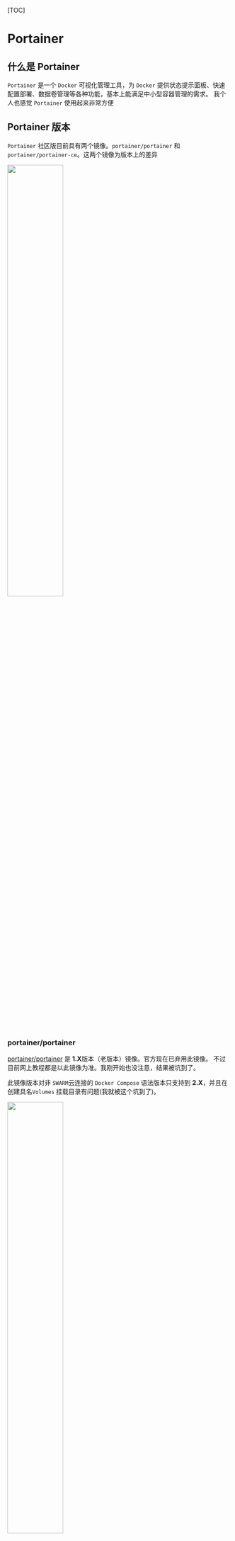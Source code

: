 [TOC]

# Portainer

## 什么是 Portainer

`Portainer` 是一个 `Docker` 可视化管理工具，为 `Docker` 提供状态提示面板、快速配置部署、数据卷管理等各种功能，基本上能满足中小型容器管理的需求。
我个人也感觉 `Portainer` 使用起来非常方便

## Portainer 版本

`Portainer` 社区版目前具有两个镜像。`portainer/portainer` 和 `portainer/portainer-ce`。这两个镜像为版本上的差异

<img src=./images/01/11.png width="50%" />

### portainer/portainer

[portainer/portainer](https://hub.docker.com/r/portainer/portainer) 是 **1.X**版本（老版本）镜像。官方现在已弃用此镜像。
不过目前网上教程都是以此镜像为准。我刚开始也没注意，结果被坑到了。

此镜像版本对非 `SWARM`云连接的 `Docker Compose` 语法版本只支持到 **2.X**，并且在创建具名`Volumes` 挂载目录有问题(我就被这个坑到了)。

<img src=./images/01/11_01.png width="50%" />

### portainer/portainer-ce

[portainer/portainer-ce](https://hub.docker.com/r/portainer/portainer-ce) 是 **2.X** 版本的新镜像。
支持 所有连接的`Docker Compose` **3.X** 语法版本。

## Portainer 部署

`Portainer` 通过 `Docker Compose` 进行部署。
`Docker Compose`可观性较强,并且配置文件可以保存 以后的所有部署方案都采用这种形式。

```yml
version: '3.9'

services:
  portainer:
    image: portainer/portainer-ce
    container_name: portainer
    restart: always
    ports:
      - 9000:9000
    volumes:
      - /var/run/docker.sock:/var/run/docker.sock
      - /volumes/portainer:/data
```

以上是部署 `Portainer` 的 `YAML`格式配置文件

- version：`YMAL` 格式版本，当前版本具有 **1**、 **2** 、 **2.X**、 **3.X**，每个版本的语法都略有差异，不过差异并不大，一般语法没什么区别。 不过不同版本语法对 `Docker` 版本有一定要求，详细了解请参考:https://docs.docker.com/compose/compose-file/compose-file-v3/
- services：容器组配置，依照 `YAML` 格式可配置多个容器，在此只具有一个 `portainer` 配置。`services` 之间还可以配置 **network**，依赖顺序等。
  - portainer：这个代表一个 `Docker` 配置，名称没有要求。可以配置多个
    - image：容器所使用的镜像名称
    - container_name：容器名称
    - restart：容器重启策略。就是 `docker run` 时设置 **restart**
    - ports：映射端口号，第一个端口号是宿主机端口号，可以设置任意一个未被使用的端口号；第二个端口号是容器中所提供的端口号，容器既然理解为一个单独的系统环境，那么就需要提供一些端口号供外部访问。`Portainer` 提供了 **9000** 的端口号
    - volumes：数据卷挂载，容器作为单独的系统环境，往往需要指定宿主目录对容器内目录挂载。例如数据库应用，如果不挂载宿主目录，仅仅将数据存储在容器内，那么容器删除数据没了，这肯定不行的。
      或者想要容器运行提供配置文件，而不是每次更新配置文件时都进入容器内更改。这种需求都需要使用宿主目录对容器目录进行挂载。
      第一个数据可以是一个 **`volume` 名称** 或者 **宿主目录** ，当为**宿主目录** 时（也就是上面形式），`Docker` 启动时会使用 **宿主目录** 覆盖 **容器内目录** 这个在之后会介绍；
      第二个是容器内的目录（`Portainer` 数据存储在容器内 **/data** 目录）。

> PS: 注意： **volumes** 挂载目录和文件时，具有两种情况。目录：宿主机中可以不存在此目录，`Docker` 在启动容器时会自动创建目录。 文件：当挂载路径为文件时，宿主机中必须存在此文件

配置属性中还可以设置好多参数，例如：`environment`。在之后就不再描述，有兴趣可以自行学习。

> `/var/run/docker.sock` 是一个特殊的文件，有一些容器需要提供此文件。

文件在本地编写完毕后可以上传服务器执行

> docker-compose -f /yml/docker-compose/portainer.yml -p portainer up -d

<img src=./images/01/11_02.png width="50%" />

- -f: `YAML` 文件存放的地址，我将文件上传到了 **/yml/docker-compose/** 目录下，
- -p： 设置当前 `Docker Compose` 名称
- up： 根据配置文件重新构建服务，启动镜像。如果主机没有此镜像，默认情况会下载镜像（可以配置参数是否允许下载镜像）。当主机中没有此 `portainer/portainer-ce` 镜像时会进行下载，所有可能有些慢
- -d： 设置为后台运行，与 `docker run -d` 参数一致

在没有错误成功运行时，执行完毕后就会自动启动容器。

<img src=./images/01/12.png width="50%" />

<img src=./images/01/12_01.png width="50%" />

并且在挂载目录下可以看到容器挂载的数据

<img src=./images/01/12_02.png width="50%" />

此时就可以使用访问 `Portainer` 页面。

注意：如果是云主机，需要启动 **9000** 端口访问策略，否则无法访问。

<img src=./images/01/13.png width="50%" />

`Portainer` 第一次访问会跳转到设置管理员用户页面

<img src=./images/01/14.png width="50%" />

设置管理员之后，本地具有 `Docker` 时, 会默认连接到本地 `Docker`

<img src=./images/01/14_01.png width="50%" />

## Portainer 页面

进入主页面后，第一个就是自动连接的本地 `Docker` , 点击进去就可以看到 `Docker` 各种信息

<img src=./images/01/19.png width="50%" />

<img src=./images/01/20.png width="50%" />

- Stack： `Docker Compose` 管理，对当前 `Docker Compose` 进行管理，并且可以直接上传 **YAML** 文件进行构建容器，目前只有一个 **portainer**
- Container：`Docker` 容器管理，可以对所有容器进行管理设置。目前容器也只有一个 portainer
- Image： `Docker` 镜像管理，对当前 `Docker` 所有镜像进行管理，目前也只有一个 portainer/portainer
- Volumes: `Docker` 数据卷管理，
- Networks： `Docker` network 管理，目前也只有默认的 4 个 network

### Stack 模块

**Stack** 是用来管理 `Docker Compose`，目前 `Docker Compose` 只有一个，也就是部署的 `Portainer`

<img src=./images/01/21.png width="50%" />

#### Limited

未使用 `Portainer`可视化工具部署的 `Docker Compose`， 在 `Portainer`可视化工具内部是不允许操作的。使用命令行部署的 **Portainer**， 在 `Portainer`可视化工具中的 _Control_ 属性显示为 **Limited**， 此属性的意思就是不允许进行任何操作。

### Add Stack

点击 **Add Stack** 按钮就可以进行添加 `Docker Compose`， `Portainer` 支持四种模式设置 `Docker Compose` 配置；

1.  Web editor（直接在当前页编写配置）
2.  Upload（提供本地上传 **xxx.yml** 文件）
3.  Repository（提供一个配置文件的 URL 地址）
4.  Custom template 自定义模板 （**2.X** 版本新添加的，我也没细看）

<img src=./images/01/22.png width="50%" />

我比较喜欢使用 **Upload** 在本地使用编辑器编写配置进行上传。当然也可以使用其它方式。看使用场景和个人喜好。

## Portainer API 连接方式

`Portainer` 支持多种连接方式。 介绍一种使用 **Docker API** 连接方式

<img src=./images/01/15.png width="50%" />

**API** 连接方式是使用 `TCP` 协议访问的 **Docker API** 进行通信，需要设置 **Docker API**，允许 `Docker` 被访问

**Docker API** 的设置是 **/lib/systemd/system/docker.service** 文件中 **ExecStart** 属性

<img src=./images/01/16.png width="50%" />

在此设置只允许内网访问 ，其实只允许本地 IP 访问（模拟远程连接方式）

> PS：注意：设置连接主机根据实际情况设置，千万不要设置为 **tcp://0.0.0.0:2375**，这样极大可能会中病毒，亲测中过挖矿脚本病毒。

设置完成后需要重启 `Docker` 服务

> sudo systemctl daemon-reload
> sudo systemctl restart docker

<img src=./images/01/17.png width="50%" />

此时，`Portainer` 就可以使用 **API** 连接方式

<img src=./images/01/18.png width="50%" />


